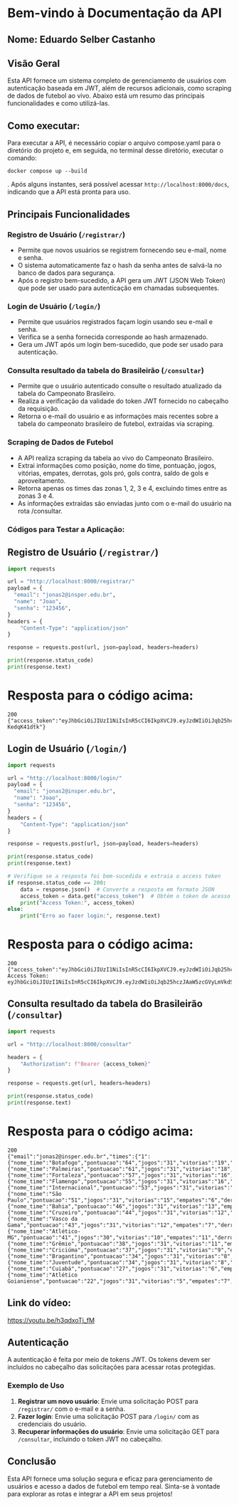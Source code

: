 # Bem-vindo à Documentação da API
## Nome: Eduardo Selber Castanho
## Visão Geral
Esta API fornece um sistema completo de gerenciamento de usuários com autenticação baseada em JWT, além de recursos adicionais, como scraping de dados de futebol ao vivo. Abaixo está um resumo das principais funcionalidades e como utilizá-las.
## Como executar:
Para executar a API, é necessário copiar o arquivo compose.yaml para o diretório do projeto e, em seguida, no terminal desse diretório, executar o comando:
```
docker compose up --build
```
. Após alguns instantes, será possível acessar `http://localhost:8000/docs`, indicando que a API está pronta para uso.
## Principais Funcionalidades
### Registro de Usuário (`/registrar/`)
- Permite que novos usuários se registrem fornecendo seu e-mail, nome e senha.
- O sistema automaticamente faz o hash da senha antes de salvá-la no banco de dados para segurança.
- Após o registro bem-sucedido, a API gera um JWT (JSON Web Token) que pode ser usado para autenticação em chamadas subsequentes.
### Login de Usuário (`/login/`)
- Permite que usuários registrados façam login usando seu e-mail e senha.
- Verifica se a senha fornecida corresponde ao hash armazenado.
- Gera um JWT após um login bem-sucedido, que pode ser usado para autenticação.
### Consulta resultado da tabela do Brasileirão (`/consultar`)
- Permite que o usuário autenticado consulte o resultado atualizado da tabela do Campeonato Brasileiro.
- Realiza a verificação da validade do token JWT fornecido no cabeçalho da requisição.
- Retorna o e-mail do usuário e as informações mais recentes sobre a tabela do campeonato brasileiro de futebol, extraídas via scraping.
### Scraping de Dados de Futebol
- A API realiza scraping da tabela ao vivo do Campeonato Brasileiro.
- Extrai informações como posição, nome do time, pontuação, jogos, vitórias, empates, derrotas, gols pró, gols contra, saldo de gols e aproveitamento.
- Retorna apenas os times das zonas 1, 2, 3 e 4, excluindo times entre as zonas 3 e 4.
- As informações extraídas são enviadas junto com o e-mail do usuário na rota /consultar.
### Códigos para Testar a Aplicação:
## Registro de Usuário (`/registrar/`)
```py
import requests

url = "http://localhost:8000/registrar/"
payload = {
  "email": "jonas2@insper.edu.br",
  "name": "Joao",
  "senha": "123456",
}
headers = {
    "Content-Type": "application/json"
}

response = requests.post(url, json=payload, headers=headers)

print(response.status_code)
print(response.text)
```
# Resposta para o código acima:
```
200
{"access_token":"eyJhbGciOiJIUzI1NiIsInR5cCI6IkpXVCJ9.eyJzdWIiOiJqb25hczJAaW5zcGVyLmVkdS5iciIsImV4cCI6MTczMDMzOTg1MX0.SH5ClNEKkuHfOFf1pYBiETSdeiySKYzL-KedqK41dtk"}

```

## Login de Usuário (`/login/`)
```py
import requests

url = "http://localhost:8000/login/"
payload = {
  "email": "jonas2@insper.edu.br",
  "name": "Joao",
  "senha": "123456",
}
headers = {
    "Content-Type": "application/json"
}

response = requests.post(url, json=payload, headers=headers)

print(response.status_code)
print(response.text)

# Verifique se a resposta foi bem-sucedida e extraia o access token
if response.status_code == 200:
    data = response.json()  # Converte a resposta em formato JSON
    access_token = data.get("access_token")  # Obtém o token de acesso
    print("Access Token:", access_token)
else:
    print("Erro ao fazer login:", response.text)
```
# Resposta para o código acima:
```
200
{"access_token":"eyJhbGciOiJIUzI1NiIsInR5cCI6IkpXVCJ9.eyJzdWIiOiJqb25hczJAaW5zcGVyLmVkdS5iciIsImV4cCI6MTczMDM0MDE4MX0.RQpgCa61NOlfCbfWjvuFZP5CwXgSCHIKpIIhteV8lIU"}
Access Token: eyJhbGciOiJIUzI1NiIsInR5cCI6IkpXVCJ9.eyJzdWIiOiJqb25hczJAaW5zcGVyLmVkdS5iciIsImV4cCI6MTczMDM0MDE4MX0.RQpgCa61NOlfCbfWjvuFZP5CwXgSCHIKpIIhteV8lIU

```

## Consulta resultado da tabela do Brasileirão (`/consultar`)
```py
import requests

url = "http://localhost:8000/consultar"

headers = {
    "Authorization": f"Bearer {access_token}"
}

response = requests.get(url, headers=headers)

print(response.status_code)
print(response.text)

```
# Resposta para o código acima:
```
200
{"email":"jonas2@insper.edu.br","times":{"1":{"nome_time":"Botafogo","pontuacao":"64","jogos":"31","vitorias":"19","empates":"7","derrotas":"5","gols_pro":"49","gols_contra":"26","saldo_gols":"23","aproveitamento":"68"},"2":{"nome_time":"Palmeiras","pontuacao":"61","jogos":"31","vitorias":"18","empates":"7","derrotas":"6","gols_pro":"53","gols_contra":"25","saldo_gols":"28","aproveitamento":"65"},"3":{"nome_time":"Fortaleza","pontuacao":"57","jogos":"31","vitorias":"16","empates":"9","derrotas":"6","gols_pro":"41","gols_contra":"32","saldo_gols":"9","aproveitamento":"61"},"4":{"nome_time":"Flamengo","pontuacao":"55","jogos":"31","vitorias":"16","empates":"7","derrotas":"8","gols_pro":"50","gols_contra":"37","saldo_gols":"13","aproveitamento":"59"},"5":{"nome_time":"Internacional","pontuacao":"53","jogos":"31","vitorias":"14","empates":"11","derrotas":"6","gols_pro":"42","gols_contra":"28","saldo_gols":"14","aproveitamento":"56"},"6":{"nome_time":"São Paulo","pontuacao":"51","jogos":"31","vitorias":"15","empates":"6","derrotas":"10","gols_pro":"42","gols_contra":"33","saldo_gols":"9","aproveitamento":"54"},"7":{"nome_time":"Bahia","pontuacao":"46","jogos":"31","vitorias":"13","empates":"7","derrotas":"11","gols_pro":"42","gols_contra":"37","saldo_gols":"5","aproveitamento":"49"},"8":{"nome_time":"Cruzeiro","pontuacao":"44","jogos":"31","vitorias":"12","empates":"8","derrotas":"11","gols_pro":"36","gols_contra":"33","saldo_gols":"3","aproveitamento":"47"},"9":{"nome_time":"Vasco da Gama","pontuacao":"43","jogos":"31","vitorias":"12","empates":"7","derrotas":"12","gols_pro":"36","gols_contra":"43","saldo_gols":"-7","aproveitamento":"46"},"10":{"nome_time":"Atlético-MG","pontuacao":"41","jogos":"30","vitorias":"10","empates":"11","derrotas":"9","gols_pro":"42","gols_contra":"45","saldo_gols":"-3","aproveitamento":"45"},"11":{"nome_time":"Grêmio","pontuacao":"38","jogos":"31","vitorias":"11","empates":"5","derrotas":"15","gols_pro":"36","gols_contra":"39","saldo_gols":"-3","aproveitamento":"40"},"12":{"nome_time":"Criciúma","pontuacao":"37","jogos":"31","vitorias":"9","empates":"10","derrotas":"12","gols_pro":"38","gols_contra":"44","saldo_gols":"-6","aproveitamento":"39"},"17":{"nome_time":"Bragantino","pontuacao":"34","jogos":"31","vitorias":"8","empates":"10","derrotas":"13","gols_pro":"34","gols_contra":"40","saldo_gols":"-6","aproveitamento":"36"},"18":{"nome_time":"Juventude","pontuacao":"34","jogos":"31","vitorias":"8","empates":"10","derrotas":"13","gols_pro":"38","gols_contra":"48","saldo_gols":"-10","aproveitamento":"36"},"19":{"nome_time":"Cuiabá","pontuacao":"27","jogos":"31","vitorias":"6","empates":"9","derrotas":"16","gols_pro":"25","gols_contra":"41","saldo_gols":"-16","aproveitamento":"29"},"20":{"nome_time":"Atlético Goianiense","pontuacao":"22","jogos":"31","vitorias":"5","empates":"7","derrotas":"19","gols_pro":"23","gols_contra":"50","saldo_gols":"-27","aproveitamento":"23"}}}

```
## Link do vídeo:
https://youtu.be/h3qdxoTj_fM

## Autenticação
A autenticação é feita por meio de tokens JWT. Os tokens devem ser incluídos no cabeçalho das solicitações para acessar rotas protegidas.
### Exemplo de Uso
1. **Registrar um novo usuário**: Envie uma solicitação POST para `/registrar/` com o e-mail e a senha.
2. **Fazer login**: Envie uma solicitação POST para `/login/` com as credenciais do usuário.
3. **Recuperar informações do usuário**: Envie uma solicitação GET para `/consultar`, incluindo o token JWT no cabeçalho.
## Conclusão
Esta API fornece uma solução segura e eficaz para gerenciamento de usuários e acesso a dados de futebol em tempo real. Sinta-se à vontade para explorar as rotas e integrar a API em seus projetos!